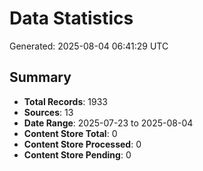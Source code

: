 # Data Statistics

Generated: 2025-08-04 06:41:29 UTC

## Summary

- **Total Records**: 1933
- **Sources**: 13
- **Date Range**: 2025-07-23 to 2025-08-04
- **Content Store Total**: 0
- **Content Store Processed**: 0
- **Content Store Pending**: 0
